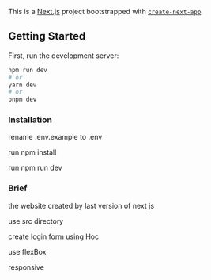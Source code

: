 This is a [Next.js](https://nextjs.org/) project bootstrapped with [`create-next-app`](https://github.com/vercel/next.js/tree/canary/packages/create-next-app).

## Getting Started

First, run the development server:

```bash
npm run dev
# or
yarn dev
# or
pnpm dev
```
### Installation
rename .env.example to .env

run npm install

run npm run dev 


### Brief
the website created by last version of next js

use src directory 

create login form using Hoc 

use flexBox 

responsive 


